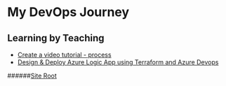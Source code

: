 # My DevOps Journey

## Learning by Teaching

* [Create a video tutorial - process](https://linuxlsr.github.io/create-a-tutorial)
* [Design & Deploy Azure Logic App using Terraform and Azure Devops](https://linuxlsr.github.io/logic-app-tutorial)



######[Site Root](https://linuxlsr.github.io)
